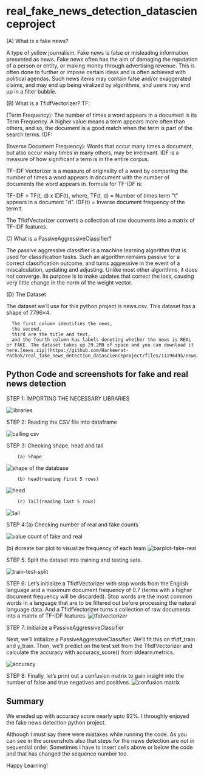 # real_fake_news_detection_datascienceproject

(A) What is a fake news?

A type of yellow journalism. Fake news is false or misleading information presented as news. Fake news often has the aim of damaging the reputation of a person or entity, or making money through advertising revenue. This is often done to further or impose certain ideas and is often achieved with political agendas. Such news items may contain false and/or exaggerated claims, and may end up being viralized by algorithms, and users may end up in a filter bubble.

(B) What is a TfidfVectorizer?
TF:

(Term Frequency): The number of times a word appears in a document is its Term Frequency. A higher value means a term appears more often than others, and so, the document is a good match when the term is part of the search terms.
IDF:

(Inverse Document Frequency): Words that occur many times a document, but also occur many times in many others, may be irrelevant. IDF is a measure of how significant a term is in the entire corpus.



TF-IDF Vectorizer is a measure of originality of a word by comparing the number of times a word appears in document with the number of documents the word appears in. formula for TF-IDF is:

TF-IDF = TF(t, d) x IDF(t), where, TF(t, d) = Number of times term "t" appears in a document "d". IDF(t) = Inverse document frequency of the term t.

The TfidfVectorizer converts a collection of raw documents into a matrix of TF-IDF features.

C) What is a PassiveAggressiveClassifier?

The passive aggressive classifier is a machine learning algorithm that is used for classification tasks.
Such an algorithm remains passive for a correct classification outcome, and turns aggressive in the event of a miscalculation, updating and adjusting. Unlike most other algorithms, it does not converge. Its purpose is to make updates that correct the loss, causing very little change in the norm of the weight vector.



(D)  The Dataset

The dataset we’ll use for this python project is news.csv. This dataset has a shape of 7796×4. 

      The first column identifies the news, 
      the second,
      third are the title and text, 
      and the fourth column has labels denoting whether the news is REAL or FAKE. The dataset takes up 29.2MB of space and you can download it here.[news.zip](https://github.com/Harkeerat-Pathak/real_fake_news_detection_datascienceproject/files/11196495/news.zip)


## Python Code and screenshots  for fake and real news detection 


STEP 1: IMPORTING THE NECESSARY LIBRARIES

![libraries](https://user-images.githubusercontent.com/69766918/231121759-38667a3b-03c3-4cff-b5e1-bcd984a29012.jpg)

STEP 2: Reading the CSV file into dataframe

![calling csv](https://user-images.githubusercontent.com/69766918/231126000-d434d270-3c43-4ae1-8302-e5994e0a25c9.jpg)


STEP 3: Checking shape, head and tail
        
        (a) Shape
![shape of the database](https://user-images.githubusercontent.com/69766918/231127272-ba1eaa51-0ea2-4c7e-b87e-e1ab57fa0d90.jpg)

        (b) head(reading first 5 rows)
![head](https://user-images.githubusercontent.com/69766918/231129708-6f8a6086-5f88-49fc-8cd5-41de8db2a1a6.jpg)

     
        (c) Tail(reading last 5 rows)
        
![tail](https://user-images.githubusercontent.com/69766918/231128628-d7940475-5202-4497-89aa-4f10eab8311e.jpg)


STEP 4:(a) Checking number of real and fake counts

![value count of fake and real](https://user-images.githubusercontent.com/69766918/231132227-014fd626-fb94-4f9d-916b-2ca7f528f6be.jpg)

(b) #create bar plot to visualize frequency of each team
![barplot-fake-real](https://user-images.githubusercontent.com/69766918/231139864-37fe3952-9508-4c65-93d5-d23ef1958043.jpg)


STEP 5: Split the dataset into training and testing sets.
        
![train-test-split](https://user-images.githubusercontent.com/69766918/231135623-51674497-921e-429f-862f-134057c51d62.jpg)

STEP 6: Let’s initialize a TfidfVectorizer with stop words from the English language and a maximum document frequency of 0.7 (terms with a higher document frequency will be discarded). Stop words are the most common words in a language that are to be filtered out before processing the natural language data. And a TfidfVectorizer turns a collection of raw documents into a matrix of TF-IDF features.
![tfidvectorizer](https://user-images.githubusercontent.com/69766918/231141525-30ea2123-ffaa-438f-8047-1f054be83da8.jpg)

STEP 7: initialize a PassiveAggressiveClassifier

Next, we’ll initialize a PassiveAggressiveClassifier. We’ll fit this on tfidf_train and y_train.
Then, we’ll predict on the test set from the TfidfVectorizer and calculate the accuracy with accuracy_score() from sklearn.metrics.

![accuracy](https://user-images.githubusercontent.com/69766918/231143310-3d79514b-cf71-46fb-b5d5-70a90f806df3.jpg)

STEP 8: Finally, let’s print out a confusion matrix to gain insight into the number of false and true negatives and positives.
![confusion matrix](https://user-images.githubusercontent.com/69766918/231143564-619d1216-7a45-4c82-ab29-63b2b3359f6a.jpg)

## Summary

We eneded up with accuracy score nearly upto 92%. I throughly enjoyed the fake news detection python project.

Although I must say there were mistakes while running the code. As you can see in the screenshots also that steps for the news detection are not in sequential order. Sometimes I have to insert cells above or below the code and that has changed the sequence number too.

Happy Learning!
